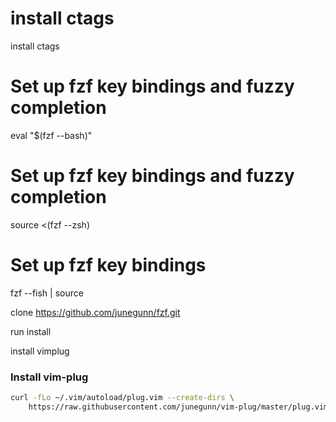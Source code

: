 # install ctags
install ctags

# Set up fzf key bindings and fuzzy completion
eval "$(fzf --bash)"

# Set up fzf key bindings and fuzzy completion
source <(fzf --zsh)

# Set up fzf key bindings
fzf --fish | source

clone https://github.com/junegunn/fzf.git

run install


install vimplug 


### Install vim-plug
```sh
curl -fLo ~/.vim/autoload/plug.vim --create-dirs \
    https://raw.githubusercontent.com/junegunn/vim-plug/master/plug.vim
```

